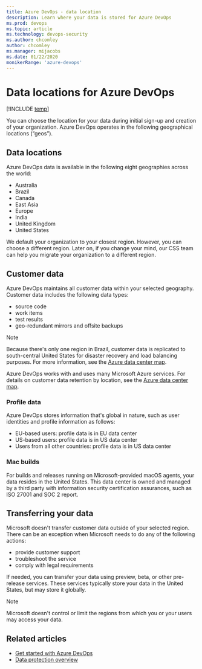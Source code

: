 ```yaml
---
title: Azure DevOps - data location
description: Learn where your data is stored for Azure DevOps
ms.prod: devops
ms.topic: article
ms.technology: devops-security
ms.author: chcomley
author: chcomley
ms.manager: mijacobs
ms.date: 01/22/2020
monikerRange: 'azure-devops'
---
```


# Data locations for Azure DevOps

[!INCLUDE [temp](../../includes/version-vsts-only.md)]

You can choose the location for your data during initial sign-up and creation of your organization. Azure DevOps operates in the following geographical locations (“geos”). 

## Data locations

Azure DevOps data is available in the following eight geographies across the world: 

- Australia
- Brazil
- Canada
- East Asia
- Europe
- India
- United Kingdom
- United States

We default your organization to your closest region. However, you can choose a different region. Later on, if you change your mind, our CSS team can help you migrate your organization to a different region. 

## Customer data

Azure DevOps maintains all customer data within your selected geography. Customer data includes the following data types:
- source code
- work items
- test results
- geo-redundant mirrors and offsite backups

> [!NOTE]
> Because there's only one region in Brazil, customer data is replicated to south-central United States for disaster recovery and load balancing purposes. For more information, see the [Azure data center map](https://azuredatacentermap.azurewebsites.net/).

Azure DevOps works with and uses many Microsoft Azure services. For details on customer data retention by location, see the [Azure data center map](https://azuredatacentermap.azurewebsites.net/).

### Profile data 
Azure DevOps stores information that's global in nature, such as user identities and profile information as follows: 
- EU-based users: profile data is in EU data center  
- US-based users: profile data is in US data center 
- Users from all other countries: profile data is in US data center 

### Mac builds 
For builds and releases running on Microsoft-provided macOS agents, your data resides in the United States. This data center is owned and managed by a third party with information security certification assurances, such as ISO 27001 and SOC 2 report. 

## Transferring your data

Microsoft doesn't transfer customer data outside of your selected region. There can be an exception when Microsoft needs to do any of the following actions:
- provide customer support
- troubleshoot the service
- comply with legal requirements

If needed, you can transfer your data using preview, beta, or other pre-release services. These services typically store your data in the United States, but may store it globally.

> [!NOTE]
> Microsoft doesn't control or limit the regions from which you or your users may access your data.

## Related articles

- [Get started with Azure DevOps](https://go.microsoft.com/fwlink/?LinkId=307137)
- [Data protection overview](data-protection.md)

